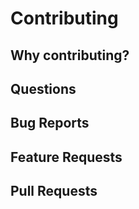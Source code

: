 # Contributing

## Why contributing?

## Questions

## Bug Reports

## Feature Requests

## Pull Requests
